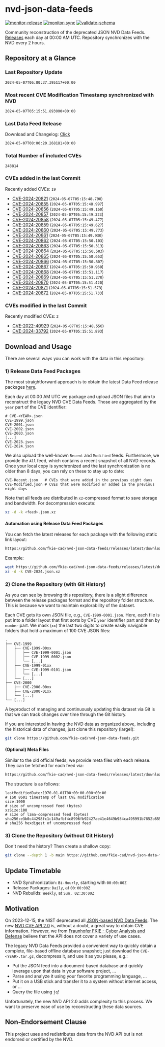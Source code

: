 # nvd-json-data-feeds

[![monitor-release](https://github.com/fkie-cad/nvd-json-data-feeds/actions/workflows/monitor_release.yml/badge.svg)](https://github.com/fkie-cad/nvd-json-data-feeds/actions/workflows/monitor_release.yml)
[![monitor-sync](https://github.com/fkie-cad/nvd-json-data-feeds/actions/workflows/monitor_sync.yml/badge.svg)](https://github.com/fkie-cad/nvd-json-data-feeds/actions/workflows/monitor_sync.yml)
[![validate-schema](https://github.com/fkie-cad/nvd-json-data-feeds/actions/workflows/validate_schema.yml/badge.svg)](https://github.com/fkie-cad/nvd-json-data-feeds/actions/workflows/validate_schema.yml)

Community reconstruction of the deprecated JSON NVD Data Feeds.
[Releases](https://github.com/fkie-cad/nvd-json-data-feeds/releases/latest) each day at 00:00 AM UTC.
Repository synchronizes with the NVD every 2 hours.

## Repository at a Glance

### Last Repository Update

```plain
2024-05-07T06:00:37.395117+00:00
```

### Most recent CVE Modification Timestamp synchronized with NVD

```plain
2024-05-07T05:15:51.893000+00:00
```

### Last Data Feed Release

Download and Changelog: [Click](https://github.com/fkie-cad/nvd-json-data-feeds/releases/latest)

```plain
2024-05-07T00:00:20.268181+00:00
```

### Total Number of included CVEs

```plain
248814
```

### CVEs added in the last Commit

Recently added CVEs: `19`

- [CVE-2024-20821](CVE-2024/CVE-2024-208xx/CVE-2024-20821.json) (`2024-05-07T05:15:48.790`)
- [CVE-2024-20855](CVE-2024/CVE-2024-208xx/CVE-2024-20855.json) (`2024-05-07T05:15:48.997`)
- [CVE-2024-20856](CVE-2024/CVE-2024-208xx/CVE-2024-20856.json) (`2024-05-07T05:15:49.160`)
- [CVE-2024-20857](CVE-2024/CVE-2024-208xx/CVE-2024-20857.json) (`2024-05-07T05:15:49.323`)
- [CVE-2024-20858](CVE-2024/CVE-2024-208xx/CVE-2024-20858.json) (`2024-05-07T05:15:49.477`)
- [CVE-2024-20859](CVE-2024/CVE-2024-208xx/CVE-2024-20859.json) (`2024-05-07T05:15:49.627`)
- [CVE-2024-20860](CVE-2024/CVE-2024-208xx/CVE-2024-20860.json) (`2024-05-07T05:15:49.773`)
- [CVE-2024-20861](CVE-2024/CVE-2024-208xx/CVE-2024-20861.json) (`2024-05-07T05:15:49.930`)
- [CVE-2024-20862](CVE-2024/CVE-2024-208xx/CVE-2024-20862.json) (`2024-05-07T05:15:50.103`)
- [CVE-2024-20863](CVE-2024/CVE-2024-208xx/CVE-2024-20863.json) (`2024-05-07T05:15:50.313`)
- [CVE-2024-20864](CVE-2024/CVE-2024-208xx/CVE-2024-20864.json) (`2024-05-07T05:15:50.503`)
- [CVE-2024-20865](CVE-2024/CVE-2024-208xx/CVE-2024-20865.json) (`2024-05-07T05:15:50.653`)
- [CVE-2024-20866](CVE-2024/CVE-2024-208xx/CVE-2024-20866.json) (`2024-05-07T05:15:50.807`)
- [CVE-2024-20867](CVE-2024/CVE-2024-208xx/CVE-2024-20867.json) (`2024-05-07T05:15:50.960`)
- [CVE-2024-20868](CVE-2024/CVE-2024-208xx/CVE-2024-20868.json) (`2024-05-07T05:15:51.117`)
- [CVE-2024-20869](CVE-2024/CVE-2024-208xx/CVE-2024-20869.json) (`2024-05-07T05:15:51.270`)
- [CVE-2024-20870](CVE-2024/CVE-2024-208xx/CVE-2024-20870.json) (`2024-05-07T05:15:51.420`)
- [CVE-2024-20871](CVE-2024/CVE-2024-208xx/CVE-2024-20871.json) (`2024-05-07T05:15:51.573`)
- [CVE-2024-20872](CVE-2024/CVE-2024-208xx/CVE-2024-20872.json) (`2024-05-07T05:15:51.733`)


### CVEs modified in the last Commit

Recently modified CVEs: `2`

- [CVE-2022-40929](CVE-2022/CVE-2022-409xx/CVE-2022-40929.json) (`2024-05-07T05:15:48.550`)
- [CVE-2024-33792](CVE-2024/CVE-2024-337xx/CVE-2024-33792.json) (`2024-05-07T05:15:51.893`)


## Download and Usage

There are several ways you can work with the data in this repository:

### 1) Release Data Feed Packages

The most straightforward approach is to obtain the latest Data Feed release packages [here](https://github.com/fkie-cad/nvd-json-data-feeds/releases/latest).

Each day at 00:00 AM UTC we package and upload JSON files that aim to reconstruct the legacy NVD CVE Data Feeds.
Those are aggregated by the `year` part of the CVE identifier:

```
# CVE-<YEAR>.json
CVE-1999.json
CVE-2001.json
CVE-2002.json
CVE-2003.json
[...]
CVE-2023.json
CVE-2024.json
```

We also upload the well-known `Recent` and `Modified` feeds.
Furthermore, we provide the `All` feed, which contains a recent snapshot of all NVD records.
Once your local copy is synchronized and the last synchronization is no older than 8 days, you can rely on these to stay up to date:

```plain
CVE-Recent.json   # CVEs that were added in the previous eight days
CVE-Modified.json # CVEs that were modified or added in the previous eight days
```

Note that all feeds are distributed in `xz`-compressed format to save storage and bandwidth.
For decompression execute:

```sh
xz -d -k <feed>.json.xz
```

#### Automation using Release Data Feed Packages

You can fetch the latest releases for each package with the following static link layout:

```sh
https://github.com/fkie-cad/nvd-json-data-feeds/releases/latest/download/CVE-<YEAR>.json.xz
```

Example:

```sh
wget https://github.com/fkie-cad/nvd-json-data-feeds/releases/latest/download/CVE-2024.json.xz
xz -d -k CVE-2024.json.xz
```

### 2) Clone the Repository (with Git History)

As you can see by browsing this repository, there is a slight difference between the release packages format and the repository folder structure.
This is because we want to maintain explorability of the dataset.

Each CVE gets its own JSON file, e.g., `CVE-1999-0001.json`.
Here, each file is put into a folder layout that first sorts by CVE `year` identifier part and then by `number` part.
We mask (`xx`) the last two digits to create easily navigable folders that hold a maximum of 100 CVE JSON files:

```plain
.
├── CVE-1999
│   ├── CVE-1999-00xx
│   │   ├── CVE-1999-0001.json
│   │   ├── CVE-1999-0002.json
│   │   └── [...]
│   ├── CVE-1999-01xx
│   │   ├── CVE-1999-0101.json
│   │   └── [...]
│   └── [...]
├── CVE-2000
│   ├── CVE-2000-00xx
│   ├── CVE-2000-01xx
│   └── [...]
└── [...]
```

A byproduct of managing and continuously updating this dataset via Git is that we can track changes over time through the Git history.

If you are interested in having the NVD data as organized above, including the historical data of changes, just clone this repository (large!):

```sh
git clone https://github.com/fkie-cad/nvd-json-data-feeds.git
```

#### (Optional) Meta Files

Similar to the old official feeds, we provide meta files with each release. They can be fetched for each feed via:

```sh
https://github.com/fkie-cad/nvd-json-data-feeds/releases/latest/download/CVE-<YEAR>.meta
```

The structure is as follows:

```plain
lastModifiedDate:1970-01-01T00:00:00.000+00:00                          # ISO 8601 timestamp of last CVE modification
size:1000                                                               # size of uncompressed feed (bytes)
xzSize:100                                                              # size of lzma-compressed feed (bytes)
sha256:e3b0c44298fc1c149afbf4c8996fb92427ae41e4649b934ca495991b7852b855 # sha256 hexdigest of uncompressed feed
```

### 3) Clone the Repository (without Git History)

Don't need the history? Then create a shallow copy:

```sh
git clone --depth 1 -b main https://github.com/fkie-cad/nvd-json-data-feeds.git
```


## Update Timetable

* NVD Synchronization: `Bi-Hourly`, starting with `00:00:00Z`
* Release Packages: `Daily`, at `00:00:00Z`
* NVD Rebuilds: `Weekly`, at `Sun, 02:30:00Z`


## Motivation

On 2023-12-15, the NIST deprecated all [JSON-based NVD Data Feeds](https://nvd.nist.gov/vuln/data-feeds#divRetirementBanner-1).
The new [NVD CVE API 2.0](https://nvd.nist.gov/developers/vulnerabilities) is, without a doubt, a great way to obtain CVE information.
However, we from [Fraunhofer FKIE - Cyber Analysis and Defense](https://www.fkie.fraunhofer.de/en/departments/cad.html) believe that the API does not cover a variety of use cases.

The legacy NVD Data Feeds provided a convenient way to quickly obtain a complete, file-based offline database snapshot; just download the `CVE-<YEAR>.tar.gz`, decompress it, and use it as you please, e.g.:

- Put the JSON feed into a document-based database and quickly leverage upon that data in your software project, ...
- Parse and analyze it using your favorite programming language, ...
- Put it on a USB stick and transfer it to a system without internet access, or ...
- Query the file using `jq`!

Unfortunately, the new NVD API 2.0 adds complexity to this process.
We want to preserve ease of use by reconstructing these data sources.

## Non-Endorsement Clause

This project uses and redistributes data from the NVD API but is not endorsed or certified by the NVD.